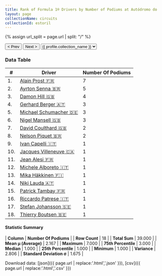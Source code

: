 ```yaml
---
title: Rank of Formula 1® Drivers by Number of Podiums at Autódromo do Estoril
layout: page
collectionName: circuits
collectionId: estoril
---
```


{% assign url_split = page.url | split: "/" %}
<div id="collection-navigation">
<button onclick="selector.options[selector.selectedIndex-1].value && (window.location = selector.options[selector.selectedIndex-1].value);">&lt; Prev</button>
<button onclick="selector.options[selector.selectedIndex+1].value && (window.location = selector.options[selector.selectedIndex+1].value);">Next &gt;</button>
<select id="selector" onchange="this.options[this.selectedIndex].value && (window.location = this.options[this.selectedIndex].value);">
  {% for collectionId in site.data[page.collectionName].refs %}
    {% if collectionId == page.collectionId %}
      {% assign selected = "selected" %}
    {% else %}
      {% assign selected = "" %}
    {% endif %}
    {% assign profile = site.data[page.collectionName][collectionId].profile %}
    <option value="/f1/{{ page.collectionName }}/{{ collectionId }}/{{ url_split[4] }}" {{ selected }}>{{ profile.collection_name }}</option>
  {% endfor %}
</select>
</div>

<canvas id="chart" width="400" height="180"></canvas>
<script>
var data = {
  "labels" : [
    "Alain Prost",
    "Ayrton Senna",
    "Damon Hill",
    "Gerhard Berger",
    "Michael Schumacher",
    "Nigel Mansell",
    "David Coulthard",
    "Nelson Piquet",
    "Ivan Capelli",
    "Jacques Villeneuve",
    "Jean Alesi",
    "Michele Alboreto",
    "Mika Häkkinen",
    "Niki Lauda",
    "Patrick Tambay",
    "Riccardo Patrese",
    "Stefan Johansson",
    "Thierry Boutsen"
  ],
  "datasets" : [
    {
      "label" : "Number Of Podiums",
      "data" : [
        7,
        5,
        4,
        3,
        3,
        3,
        2,
        2,
        1,
        1,
        1,
        1,
        1,
        1,
        1,
        1,
        1,
        1
      ],
      "borderColor" : [
        "#1D181E",
        "#1D181E",
        "#1D181E",
        "#1D181E",
        "#1D181E",
        "#1D181E",
        "#1D181E",
        "#1D181E",
        "#1D181E",
        "#1D181E",
        "#1D181E",
        "#1D181E",
        "#1D181E",
        "#1D181E",
        "#1D181E",
        "#1D181E",
        "#1D181E",
        "#1D181E"
      ],
      "borderWidth" : 1,
      "backgroundColor" : [
        "#9C8E8D",
        "#9C8E8D",
        "#9C8E8D",
        "#9C8E8D",
        "#9C8E8D",
        "#9C8E8D",
        "#9C8E8D",
        "#9C8E8D",
        "#9C8E8D",
        "#9C8E8D",
        "#9C8E8D",
        "#9C8E8D",
        "#9C8E8D",
        "#9C8E8D",
        "#9C8E8D",
        "#9C8E8D",
        "#9C8E8D",
        "#9C8E8D"
      ]
    }
  ]
};
var options = {
  legend: {
    display: false
  },
  scales: {
    xAxes: [{
      ticks: {
        beginAtZero: true,
        maxRotation: 180,
        display: window.innerWidth > 800
      }
    }],
    yAxes: [{
      ticks: {
        beginAtZero: true
      }
    }]
  },
  onResize: function(chart, size) {
    chart.options.scales.xAxes[0].ticks.display = size.width > 800;
  }
};
var chart = new Chart("chart", {
    data: data,
    type: 'bar',
    options: options
});
</script>



### Data Table

| # | Driver | Number Of Podiums |
|--|--|--|
| 1. | [Alain Prost 🇫🇷](/f1/drivers/prost) | 7 |
| 2. | [Ayrton Senna 🇧🇷](/f1/drivers/senna) | 5 |
| 3. | [Damon Hill 🇬🇧](/f1/drivers/damon_hill) | 4 |
| 4. | [Gerhard Berger 🇦🇹](/f1/drivers/berger) | 3 |
| 5. | [Michael Schumacher 🇩🇪](/f1/drivers/michael_schumacher) | 3 |
| 6. | [Nigel Mansell 🇬🇧](/f1/drivers/mansell) | 3 |
| 7. | [David Coulthard 🇬🇧](/f1/drivers/coulthard) | 2 |
| 8. | [Nelson Piquet 🇧🇷](/f1/drivers/piquet) | 2 |
| 9. | [Ivan Capelli 🇮🇹](/f1/drivers/capelli) | 1 |
| 10. | [Jacques Villeneuve 🇨🇦](/f1/drivers/villeneuve) | 1 |
| 11. | [Jean Alesi 🇫🇷](/f1/drivers/alesi) | 1 |
| 12. | [Michele Alboreto 🇮🇹](/f1/drivers/alboreto) | 1 |
| 13. | [Mika Häkkinen 🇫🇮](/f1/drivers/hakkinen) | 1 |
| 14. | [Niki Lauda 🇦🇹](/f1/drivers/lauda) | 1 |
| 15. | [Patrick Tambay 🇫🇷](/f1/drivers/tambay) | 1 |
| 16. | [Riccardo Patrese 🇮🇹](/f1/drivers/patrese) | 1 |
| 17. | [Stefan Johansson 🇸🇪](/f1/drivers/johansson) | 1 |
| 18. | [Thierry Boutsen 🇧🇪](/f1/drivers/boutsen) | 1 |

#### Statistic Summary

| **Column** | **Number Of Podiums** |
| **Row Count** | 18 |
| **Total Sum** | 39.000 |
| **Mean μ (Average)** | 2.167 |
| **Maximum** | 7.000 |
| **75th Percentile** | 3.000 |
| **Median** | 1.000 |
| **25th Percentile** | 1.000 |
| **Minimum** | 1.000 |
| **Variance** | 2.806 |
| **Standard Deviation σ** | 1.675 |

Download data: [json]({{ page.url | replace:'.html','.json' }}), [csv]({{ page.url | replace:'.html','.csv' }})
